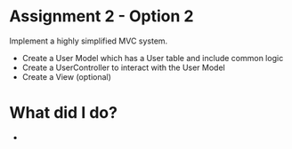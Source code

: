 Assignment 2 - Option 2 
============
Implement a highly simplified MVC system.
- Create a User Model which has a User table and include common logic
- Create a UserController to interact with the User Model
- Create a View (optional)

What did I do?
============
-

